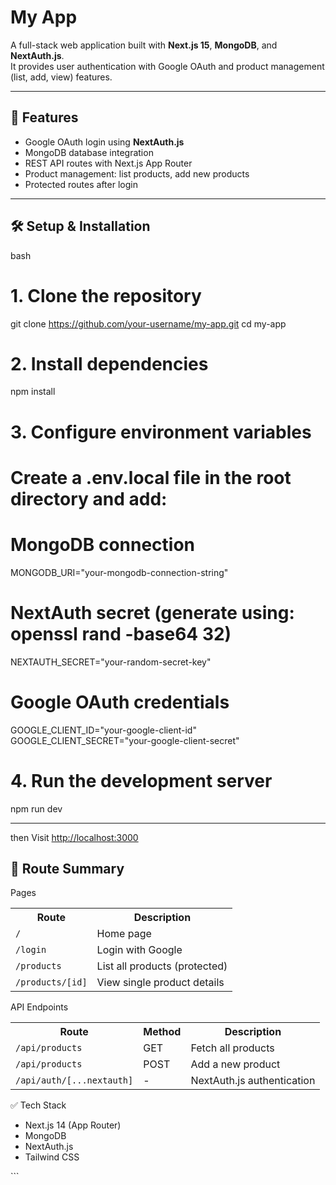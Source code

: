 # My App

A full-stack web application built with **Next.js 15**, **MongoDB**, and **NextAuth.js**.  
It provides user authentication with Google OAuth and product management (list, add, view) features.

---

## 🚀 Features
<ul>
  <li>Google OAuth login using <b>NextAuth.js</b></li>
  <li>MongoDB database integration</li>
  <li>REST API routes with Next.js App Router</li>
  <li>Product management: list products, add new products</li>
  <li>Protected routes after login</li>
</ul>

---

## 🛠️ Setup & Installation

bash
# 1. Clone the repository
git clone https://github.com/your-username/my-app.git
cd my-app

# 2. Install dependencies
npm install

# 3. Configure environment variables
# Create a .env.local file in the root directory and add:

# MongoDB connection
MONGODB_URI="your-mongodb-connection-string"

# NextAuth secret (generate using: openssl rand -base64 32)
NEXTAUTH_SECRET="your-random-secret-key"

# Google OAuth credentials
GOOGLE_CLIENT_ID="your-google-client-id"
GOOGLE_CLIENT_SECRET="your-google-client-secret"

# 4. Run the development server
npm run dev

---
then Visit <a href="http://localhost:3000" target="_blank">http://localhost:3000
</a>
## 📌 Route Summary
Pages
<table> <tr><th>Route</th><th>Description</th></tr> <tr><td><code>/</code></td><td>Home page</td></tr> <tr><td><code>/login</code></td><td>Login with Google</td></tr> <tr><td><code>/products</code></td><td>List all products (protected)</td></tr> <tr><td><code>/products/[id]</code></td><td>View single product details</td></tr> </table>
API Endpoints
<table> <tr><th>Route</th><th>Method</th><th>Description</th></tr> <tr><td><code>/api/products</code></td><td>GET</td><td>Fetch all products</td></tr> <tr><td><code>/api/products</code></td><td>POST</td><td>Add a new product</td></tr> <tr><td><code>/api/auth/[...nextauth]</code></td><td>-</td><td>NextAuth.js authentication</td></tr> </table>

✅ Tech Stack
<ul> <li>Next.js 14 (App Router)</li> <li>MongoDB</li> <li>NextAuth.js</li> <li>Tailwind CSS</li> </ul> ```


